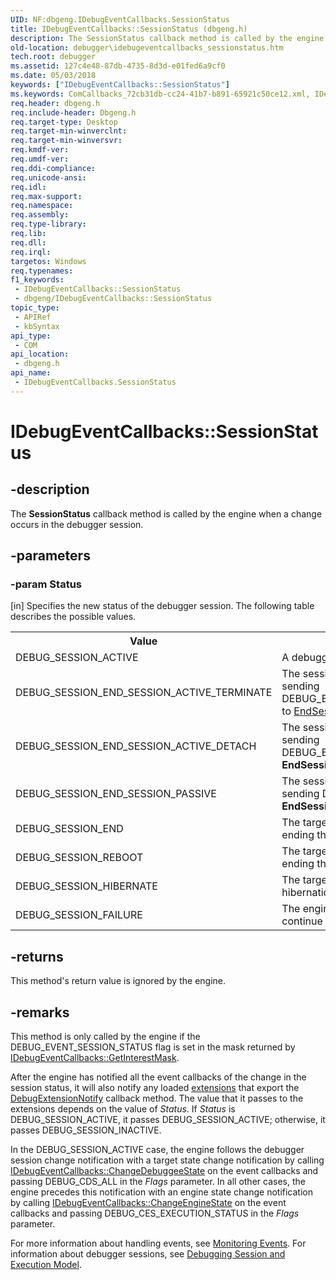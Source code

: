 ```yaml
---
UID: NF:dbgeng.IDebugEventCallbacks.SessionStatus
title: IDebugEventCallbacks::SessionStatus (dbgeng.h)
description: The SessionStatus callback method is called by the engine when a change occurs in the debugger session.
old-location: debugger\idebugeventcallbacks_sessionstatus.htm
tech.root: debugger
ms.assetid: 127c4e48-87db-4735-8d3d-e01fed6a9cf0
ms.date: 05/03/2018
keywords: ["IDebugEventCallbacks::SessionStatus"]
ms.keywords: ComCallbacks_72cb31db-cc24-41b7-b891-65921c50ce12.xml, IDebugEventCallbacks interface [Windows Debugging],SessionStatus method, IDebugEventCallbacks.SessionStatus, IDebugEventCallbacks::SessionStatus, SessionStatus, SessionStatus method [Windows Debugging], SessionStatus method [Windows Debugging],IDebugEventCallbacks interface, dbgeng/IDebugEventCallbacks::SessionStatus, debugger.idebugeventcallbacks_sessionstatus
req.header: dbgeng.h
req.include-header: Dbgeng.h
req.target-type: Desktop
req.target-min-winverclnt: 
req.target-min-winversvr: 
req.kmdf-ver: 
req.umdf-ver: 
req.ddi-compliance: 
req.unicode-ansi: 
req.idl: 
req.max-support: 
req.namespace: 
req.assembly: 
req.type-library: 
req.lib: 
req.dll: 
req.irql: 
targetos: Windows
req.typenames: 
f1_keywords:
 - IDebugEventCallbacks::SessionStatus
 - dbgeng/IDebugEventCallbacks::SessionStatus
topic_type:
 - APIRef
 - kbSyntax
api_type:
 - COM
api_location:
 - dbgeng.h
api_name:
 - IDebugEventCallbacks.SessionStatus
---
```


# IDebugEventCallbacks::SessionStatus


## -description

The <b>SessionStatus</b> callback method is called by the engine when a change occurs in the debugger session.

## -parameters

### -param Status 

[in]
Specifies the new status of the debugger session.  The following table describes the possible values.

<table>
<tr>
<th>Value</th>
<th>Description</th>
</tr>
<tr>
<td>
DEBUG_SESSION_ACTIVE

</td>
<td>
A debugger session has started.

</td>
</tr>
<tr>
<td>
DEBUG_SESSION_END_SESSION_ACTIVE_TERMINATE

</td>
<td>
The session was ended by sending DEBUG_END_ACTIVE_TERMINATE to <a href="https://docs.microsoft.com/windows-hardware/drivers/ddi/dbgeng/nf-dbgeng-idebugclient5-endsession">EndSession</a>.

</td>
</tr>
<tr>
<td>
DEBUG_SESSION_END_SESSION_ACTIVE_DETACH

</td>
<td>
The session was ended by sending DEBUG_END_ACTIVE_DETACH to <b>EndSession</b>.

</td>
</tr>
<tr>
<td>
DEBUG_SESSION_END_SESSION_PASSIVE

</td>
<td>
The session was ended by sending DEBUG_END_PASSIVE to <b>EndSession</b>.

</td>
</tr>
<tr>
<td>
DEBUG_SESSION_END

</td>
<td>
The  target ran to completion, ending the session.

</td>
</tr>
<tr>
<td>
DEBUG_SESSION_REBOOT

</td>
<td>
The  target computer rebooted, ending the session.

</td>
</tr>
<tr>
<td>
DEBUG_SESSION_HIBERNATE

</td>
<td>
The  target computer went into hibernation, ending the session.

</td>
</tr>
<tr>
<td>
DEBUG_SESSION_FAILURE

</td>
<td>
The engine was unable to continue the session.

</td>
</tr>
</table>

## -returns

This method's return value is ignored by the engine.

## -remarks

This method is only called by the engine if the DEBUG_EVENT_SESSION_STATUS flag is set in the mask returned by <a href="https://docs.microsoft.com/windows-hardware/drivers/ddi/dbgeng/nf-dbgeng-idebugeventcallbacks-getinterestmask">IDebugEventCallbacks::GetInterestMask</a>.

After the engine has notified all the event callbacks of the change in the session status, it will also notify any loaded <a href="https://docs.microsoft.com/windows-hardware/drivers/debugger/introduction">extensions</a> that export the <a href="https://docs.microsoft.com/windows-hardware/drivers/ddi/dbgeng/nc-dbgeng-pdebug_extension_notify">DebugExtensionNotify</a> callback method.  The value that it passes to the extensions depends on the value of <i>Status</i>.  If <i>Status</i> is DEBUG_SESSION_ACTIVE, it passes DEBUG_SESSION_ACTIVE; otherwise, it passes DEBUG_SESSION_INACTIVE.

In the DEBUG_SESSION_ACTIVE case, the engine follows the debugger session change notification with a target state change notification by calling <a href="https://docs.microsoft.com/windows-hardware/drivers/ddi/dbgeng/nf-dbgeng-idebugeventcallbacks-changedebuggeestate">IDebugEventCallbacks::ChangeDebuggeeState</a> on the event callbacks and passing DEBUG_CDS_ALL in the <i>Flags</i> parameter.  In all other cases, the engine precedes this notification with an engine state change notification by calling <a href="https://docs.microsoft.com/windows-hardware/drivers/ddi/dbgeng/nf-dbgeng-idebugeventcallbacks-changeenginestate">IDebugEventCallbacks::ChangeEngineState</a> on the event callbacks and passing DEBUG_CES_EXECUTION_STATUS in the <i>Flags</i> parameter.

For more information about handling events, see <a href="https://docs.microsoft.com/windows-hardware/drivers/debugger/monitoring-events">Monitoring Events</a>.  For information about debugger sessions, see <a href="https://docs.microsoft.com/windows-hardware/drivers/debugger/debugging-session-and-execution-model">Debugging Session and Execution Model</a>.

